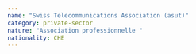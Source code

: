 ```yaml
---
name: "Swiss Telecommunications Association (asut)"
category: private-sector
nature: "Association professionnelle "
nationality: CHE
---
```

    